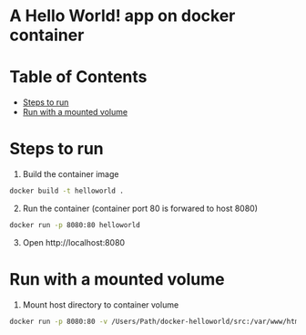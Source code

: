 # A Hello World! app on docker container

Table of Contents
==================
- [Steps to run](#steps-to-run)
- [Run with a mounted volume](#run-with-a-mounted-volume)


Steps to run
=============

1. Build the container image

```bash
docker build -t helloworld .
```

2. Run the container (container port 80 is forwared to host 8080)

```bash
docker run -p 8080:80 helloworld
```

3. Open http://localhost:8080


Run with a mounted volume
==========================

1. Mount host directory to container volume

```bash
docker run -p 8080:80 -v /Users/Path/docker-helloworld/src:/var/www/html/ helloworld
```
